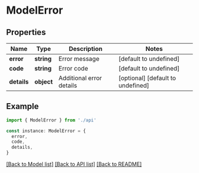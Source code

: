 # ModelError

## Properties

| Name        | Type       | Description              | Notes                             |
| ----------- | ---------- | ------------------------ | --------------------------------- |
| **error**   | **string** | Error message            | [default to undefined]            |
| **code**    | **string** | Error code               | [default to undefined]            |
| **details** | **object** | Additional error details | [optional] [default to undefined] |

## Example

```typescript
import { ModelError } from './api'

const instance: ModelError = {
  error,
  code,
  details,
}
```

[[Back to Model list]](../README.md#documentation-for-models) [[Back to API list]](../README.md#documentation-for-api-endpoints) [[Back to README]](../README.md)
